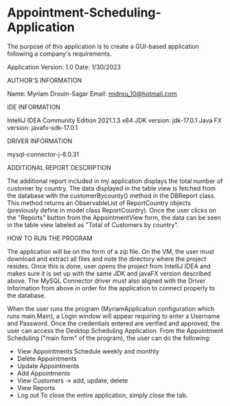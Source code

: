 # Appointment-Scheduling-Application

 
The purpose of this application is to create a GUI-based application following a company's requirements.



Application Version: 1.0
Date: 1/30/2023


AUTHOR'S INFORMATION

Name: Myriam Drouin-Sagar
Email: midrou_10@hotmail.com



IDE INFORMATION

IntelliJ IDEA Community Edition 2021.1.3 x64
JDK version: jdk-17.0.1
Java FX version: javafx-sdk-17.0.1



DRIVER INFORMATION

mysql-connector-j-8.0.31



ADDITIONAL REPORT DESCRIPTION 

The additional report included in my application displays the total number of customer by country.
The data displayed in the table view is fetched from the database with the customerBycounty() method in the DBReport class.
This method returns an ObservableList of ReportCountry objects (previously define in model class ReportCountry).
Once the user clicks on the "Reports" button from the AppointmentView form, the data can be seen in the table view labeled as "Total of Customers by country".



HOW TO RUN THE PROGRAM

The application will be on the form of a zip file.
On the VM, the user must download and extract all files and note the directory where the project resides.
Once this is done, user opens the project from IntelliJ IDEA and makes sure it is set up with the same JDK and javaFX version described above.
The MySQL Connector driver must also aligned with the Driver Information from above in order for the application to connect properly to the database.

When the user runs the program (MyriamApplication configuration which runs main.Main), a Login window will appear requiring to enter a Username and Password.
Once the credentials entered are verified and approved, the user can access the Desktop Scheduling Application.
From the Appointment Scheduling ("main form" of the program), the user can do the following:
- View Appointments Schedule weekly and monthly
- Delete Appointments
- Update Appointments
- Add Appointments
- View Customers -> add, update, delete
- View Reports
- Log out
To close the entire application, simply close the tab.
 
  
  

 







 
